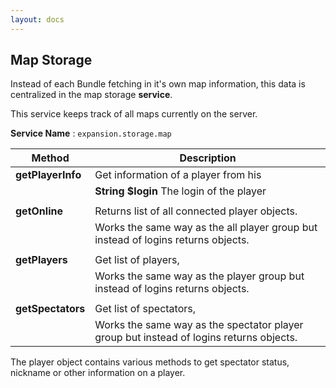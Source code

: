 ```yaml
---
layout: docs
---
```


## Map Storage

Instead of each Bundle fetching in it's own map information, this data is centralized in the map storage **service**.

This service keeps track of all maps currently on the server.

**Service Name** : `expansion.storage.map`

| Method                     | Description |
| -------------------------- | ----------- |
| **getPlayerInfo**          | Get information of a player from his  |
|                            | **String $login** The login of the player |
||
| **getOnline**              | Returns list of all connected player objects.  |
|                            | Works the same way as the all player group but instead of logins returns objects. |
||
| **getPlayers**             | Get list of players,  |
|                            | Works the same way as the player group but instead of logins returns objects. |
||
| **getSpectators**          | Get list of spectators, |
|                            | Works the same way as the spectator player group but instead of logins returns objects. |

The player object contains various methods to get spectator status, nickname or other information on a player.
